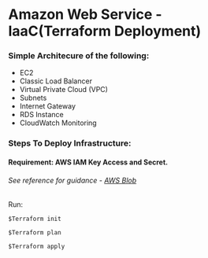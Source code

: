 # Amazon Web Service - IaaC(Terraform Deployment)

### Simple Architecure of the following:
- EC2
- Classic Load Balancer
- Virtual Private Cloud (VPC)
- Subnets
- Internet Gateway
- RDS Instance 
- CloudWatch Monitoring

### Steps To Deploy Infrastructure:
#### Requirement: AWS IAM Key Access and Secret.
###### See reference for guidance - [AWS Blob](https://aws.amazon.com/blogs/apn/terraform-beyond-the-basics-with-aws/) 

Run: 

```$Terraform init ```

```$Terraform plan ```

```$Terraform apply ```

